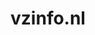 ---
layout: post
title: "vzinfo.nl"
internal_url: "/dutchgov/vzinfo.nl.html"
subdomains_count: 7
all_subdomains_count: 7
urls_count: 7
ssl_rank: 0
http_rank: 54.571428571429
url_link: /data/vzinfo.nl/urls.txt
all_subdomains_link: /data/vzinfo.nl/all_subdomains.txt
subdomains_link: /data/vzinfo.nl/subdomains.txt
categories: dutchgov
---
